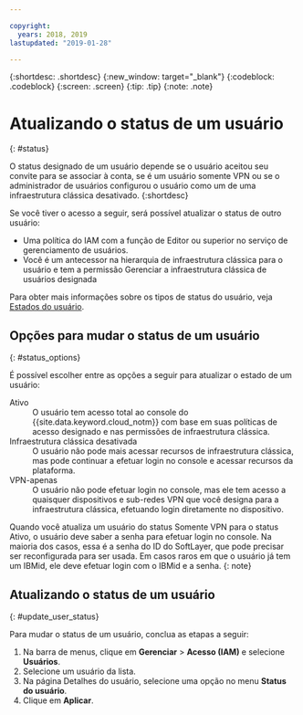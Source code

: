 ```yaml
---

copyright:
  years: 2018, 2019
lastupdated: "2019-01-28"

---
```



{:shortdesc: .shortdesc}
{:new_window: target="_blank"}
{:codeblock: .codeblock}
{:screen: .screen}
{:tip: .tip}
{:note: .note}

# Atualizando o status de um usuário
{: #status}

O status designado de um usuário depende se o usuário aceitou seu convite para se associar à conta, se é um usuário somente VPN ou se o administrador de usuários configurou o usuário como um de uma infraestrutura clássica desativado.
{:shortdesc}

Se você tiver o acesso a seguir, será possível atualizar o status de outro usuário:

  * Uma política do IAM com a função de Editor ou superior no serviço de gerenciamento de usuários.
  * Você é um antecessor na hierarquia de infraestrutura clássica para o usuário e tem a permissão Gerenciar a infraestrutura clássica de usuários designada

Para obter mais informações sobre os tipos de status do usuário, veja [Estados do usuário](/docs/iam?topic=iam-user_status#user_status).

## Opções para mudar o status de um usuário
{: #status_options}

É possível escolher entre as opções a seguir para atualizar o estado de um usuário:

<dl>
<dt>Ativo</dt>
<dd>O usuário tem acesso total ao console do {{site.data.keyword.cloud_notm}} com base em suas políticas de acesso designado e nas permissões de infraestrutura clássica.</dd>
<dt>Infraestrutura clássica desativada</dt>
<dd>O usuário não pode mais acessar recursos de infraestrutura clássica, mas pode continuar a efetuar login no console e acessar recursos da plataforma.</dd>
<dt>VPN-apenas</dt>
<dd>O usuário não pode efetuar login no console, mas ele tem acesso a quaisquer dispositivos e sub-redes VPN que você designa para a infraestrutura clássica, efetuando login diretamente no dispositivo.</dd>
</dl>

Quando você atualiza um usuário do status Somente VPN para o status Ativo, o usuário deve saber a senha para efetuar login no console. Na maioria dos casos, essa é a senha do ID do SoftLayer, que pode precisar ser reconfigurada para ser usada. Em casos raros em que o usuário já tem um IBMid, ele deve efetuar login com o IBMid e a senha.
{: note}

## Atualizando o status de um usuário
{: #update_user_status}

Para mudar o status de um usuário, conclua as etapas a seguir:

1. Na barra de menus, clique em **Gerenciar** &gt; **Acesso (IAM)** e selecione **Usuários**. 
2. Selecione um usuário da lista.
3. Na página Detalhes do usuário, selecione uma opção no menu **Status do usuário**.  
4. Clique em **Aplicar**.


